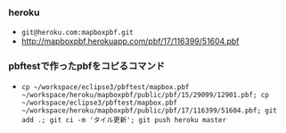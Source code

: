 ### heroku
- `git@heroku.com:mapboxpbf.git`
- http://mapboxpbf.herokuapp.com/pbf/17/116399/51604.pbf

### pbftestで作ったpbfをコピるコマンド
- `cp ~/workspace/eclipse3/pbftest/mapbox.pbf ~/workspace/heroku/mapboxpbf/public/pbf/15/29099/12901.pbf; cp ~/workspace/eclipse3/pbftest/mapbox.pbf ~/workspace/heroku/mapboxpbf/public/pbf/17/116399/51604.pbf; git add .; git ci -m 'タイル更新'; git push heroku master`

